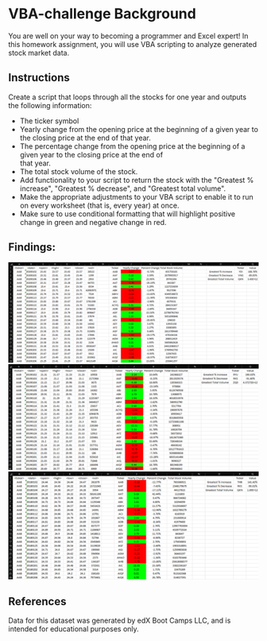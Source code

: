 # VBA-challenge Background
You are well on your way to becoming a programmer and Excel expert! In this homework assignment, you will use VBA scripting to analyze generated stock market data.

## Instructions
Create a script that loops through all the stocks for one year and outputs the following information:
 - The ticker symbol
 - Yearly change from the opening price at the beginning of a given year to the closing price at the end of that year.
 - The percentage change from the opening price at the beginning of a given year to the closing price at the end of   
      that year.
 - The total stock volume of the stock.
 - Add functionality to your script to return the stock with the "Greatest % increase", "Greatest % decrease", and "Greatest total volume".
 - Make the appropriate adjustments to your VBA script to enable it to run on every worksheet (that is, every year) at once.
 - Make sure to use conditional formatting that will highlight positive change in green and negative change in red.

## Findings:
![Alt text](2020Results.png)
![Alt text](2019Results.png)
![Alt text](2018Results.png)
## References
Data for this dataset was generated by edX Boot Camps LLC, and is intended for educational purposes only.
